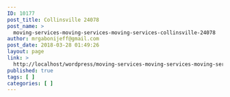 ```yaml
---
ID: 10177
post_title: Collinsville 24078
post_name: >
  moving-services-moving-services-moving-services-collinsville-24078
author: mrgabonijeff@gmail.com
post_date: 2018-03-28 01:49:26
layout: page
link: >
  http://localhost/wordpress/moving-services-moving-services-moving-services-collinsville-24078/
published: true
tags: [ ]
categories: [ ]
---
```

